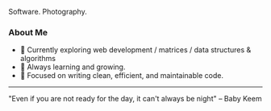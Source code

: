 Software. Photography.

### About Me

- 🚀 Currently exploring web development / matrices / data structures & algorithms
- 🌱 Always learning and growing.
- 🎯 Focused on writing clean, efficient, and maintainable code.

---

"Even if you are not ready for the day, it can't always be night" – Baby Keem
